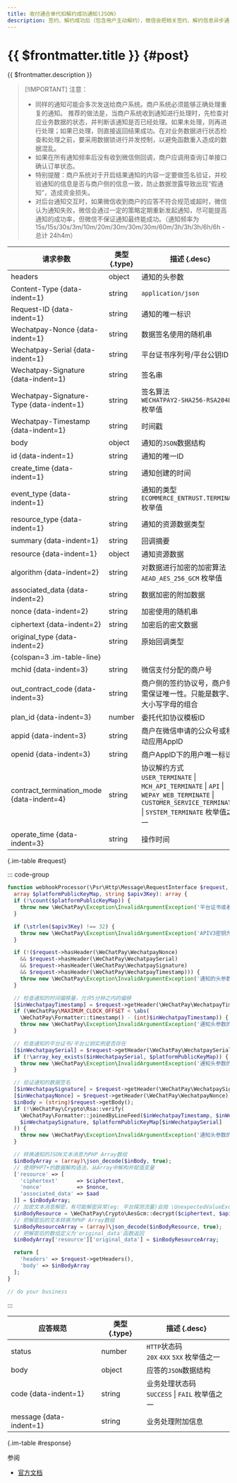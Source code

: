 ```yaml
---
title: 收付通合单代扣解约成功通知(JSON)
description: 签约、解约成功后（包含用户主动解约），微信会把相关签约、解约信息异步通知给商户。解约结果通知路径为商户配置委托扣款模板时填写的解约回调地址。
---
```


# {{ $frontmatter.title }} {#post}

{{ $frontmatter.description }}

> [!IMPORTANT] 注意：
> - 同样的通知可能会多次发送给商户系统。商户系统必须能够正确处理重复的通知。 推荐的做法是，当商户系统收到通知进行处理时，先检查对应业务数据的状态，并判断该通知是否已经处理。如果未处理，则再进行处理；如果已处理，则直接返回结果成功。在对业务数据进行状态检查和处理之前，要采用数据锁进行并发控制，以避免函数重入造成的数据混乱。
> - 如果在所有通知频率后没有收到微信侧回调，商户应调用查询订单接口确认订单状态。
> - 特别提醒：商户系统对于开启结果通知的内容一定要做签名验证，并校验通知的信息是否与商户侧的信息一致，防止数据泄露导致出现“假通知”，造成资金损失。
> - 对后台通知交互时，如果微信收到商户的应答不符合规范或超时，微信认为通知失败，微信会通过一定的策略定期重新发起通知，尽可能提高通知的成功率，但微信不保证通知最终能成功。（通知频率为15s/15s/30s/3m/10m/20m/30m/30m/30m/60m/3h/3h/3h/6h/6h - 总计 24h4m）

| 请求参数 | 类型 {.type} | 描述 {.desc}
| --- | --- | ---
| headers | object | 通知的头参数
| Content-Type {data-indent=1} | string | `application/json`
| Request-ID {data-indent=1} | string | 通知的唯一标识
| Wechatpay-Nonce {data-indent=1} | string | 数据签名使用的随机串
| Wechatpay-Serial {data-indent=1} | string | 平台证书序列号/平台公钥ID
| Wechatpay-Signature {data-indent=1} | string | 签名串
| Wechatpay-Signature-Type {data-indent=1} | string | 签名算法<br/>`WECHATPAY2-SHA256-RSA2048` 枚举值
| Wechatpay-Timestamp {data-indent=1} | string | 时间戳
| body | object | 通知的`JSON`数据结构
| id {data-indent=1} | string | 通知的唯一ID
| create_time {data-indent=1} | string | 通知创建的时间
| event_type {data-indent=1} | string | 通知的类型<br/>`ECOMMERCE_ENTRUST.TERMINATE` 枚举值
| resource_type {data-indent=1} | string | 通知的资源数据类型
| summary {data-indent=1} | string | 回调摘要
| resource {data-indent=1} | object | 通知资源数据
| algorithm {data-indent=2} | string | 对数据进行加密的加密算法<br/>`AEAD_AES_256_GCM` 枚举值
| associated_data {data-indent=2} | string | 数据加密的附加数据
| nonce {data-indent=2} | string | 加密使用的随机串
| ciphertext {data-indent=2} | string | 加密后的密文数据
| original_type {data-indent=2} | string | 原始回调类型
| {colspan=3 .im-table-line}
| mchid {data-indent=3} | string | 微信支付分配的商户号
| out_contract_code {data-indent=3} | string | 商户侧的签约协议号，商户侧需保证唯一性。只能是数字、大小写字母的组合
| plan_id {data-indent=3} | number | 委托代扣协议模板ID
| appid {data-indent=3} | string | 商户在微信申请的公众号或移动应用AppID
| openid {data-indent=3} | string | 商户AppID下的用户唯一标识
| contract_termination_mode {data-indent=4} | string | 协议解约方式<br/>`USER_TERMINATE` \| `MCH_API_TERMINATE` \| `API` \| `WEPAY_WEB_TERMINATE` \| `CUSTOMER_SERVICE_TERMINATE` \| `SYSTEM_TERMINATE` 枚举值之一
| operate_time {data-indent=3} | string | 操作时间

{.im-table #request}

::: code-group

```php [处理程序]
function webhookProcessor(\Psr\Http\Message\RequestInterface $request,
  array $platformPublicKeyMap, string $apiv3Key): array {
  if (!\count($platformPublicKeyMap)) {
    throw new \WeChatPay\Exception\InvalidArgumentException('平台证书或者平台公钥数组不能为空');
  }

  if (\strlen($apiv3Key) !== 32) {
    throw new \WeChatPay\Exception\InvalidArgumentException('APIV3密钥为32字节，长度不对');
  }

  if (!($request->hasHeader(\WeChatPay\WechatpayNonce)
    && $request->hasHeader(\WeChatPay\WechatpaySerial)
    && $request->hasHeader(\WeChatPay\WechatpaySignature)
    && $request->hasHeader(\WeChatPay\WechatpayTimestamp))) {
    throw new \WeChatPay\Exception\InvalidArgumentException('通知的头参数缺失必要参数');
  }

  // 检查通知的时间偏移量，允许5分钟之内的偏移
  [$inWechatpayTimestamp] = $request->getHeader(\WeChatPay\WechatpayTimestamp);
  if (\WeChatPay\MAXIMUM_CLOCK_OFFSET < \abs(
    \WeChatPay\Formatter::timestamp() - (int)$inWechatpayTimestamp)) {
    throw new \WeChatPay\Exception\InvalidArgumentException('通知头参数的时间偏移量超过可信阈值');
  }

  // 检查通知的平台证书/平台公钥实例是否存在
  [$inWechatpaySerial] = $request->getHeader(\WeChatPay\WechatpaySerial);
  if (!\array_key_exists($inWechatpaySerial, $platformPublicKeyMap)) {
    throw new \WeChatPay\Exception\InvalidArgumentException('通知头参数的证书序列号/公钥ID本地不存在');
  }

  // 验证通知的数据签名
  [$inWechatpaySignature] = $request->getHeader(\WeChatPay\WechatpaySignature);
  [$inWechatpayNonce] = $request->getHeader(\WeChatPay\WechatpayNonce);
  $inBody = (string)$request->getBody();
  if (!\WeChatPay\Crypto\Rsa::verify(
    \WeChatPay\Formatter::joinedByLineFeed($inWechatpayTimestamp, $inWechatpayNonce, $inBody),
    $inWechatpaySignature, $platformPublicKeyMap[$inWechatpaySerial]
  )) {
    throw new \WeChatPay\Exception\InvalidArgumentException('通知头参数的数据签名校验未通过');
  }

  // 转换通知的JSON文本消息为PHP Array数组
  $inBodyArray = (array)\json_decode($inBody, true);
  // 使用PHP7+的数据解构语法，从Array中解构并赋值变量
  ['resource' => [
    'ciphertext'      => $ciphertext,
    'nonce'           => $nonce,
    'associated_data' => $aad
  ]] = $inBodyArray;
  // 加密文本消息解密，有可能解密异常(eg: 平台探测流量)会抛 \UnexpectedValueException
  $inBodyResource = \WeChatPay\Crypto\AesGcm::decrypt($ciphertext, $apiv3Key, $nonce, $aad);
  // 把解密后的文本转换为PHP Array数组
  $inBodyResourceArray = (array)\json_decode($inBodyResource, true);
  // 把解密后的数组定义为'original_data'函数返回
  $inBodyArray['resource']['original_data'] = $inBodyResourceArray;

  return [
    'headers' => $request->getHeaders(),
    'body' => $inBodyArray
  ];
}

// do your business
```

:::

| 应答规范 | 类型 {.type} | 描述 {.desc}
| --- | --- | ---
| status | number | `HTTP`状态码<br/>`20X` `4XX` `5XX` 枚举值之一
| body | object | 应答的`JSON`数据结构
| code {data-indent=1} | string | 业务处理状态码<br/>`SUCCESS` \| `FAIL` 枚举值之一
| message {data-indent=1} | string | 业务处理附加信息

{.im-table #response}

参阅
- [官方文档](https://pay.weixin.qq.com/wiki/doc/apiv3_partner/Offline/apis/chapter5_5_7.shtml)

